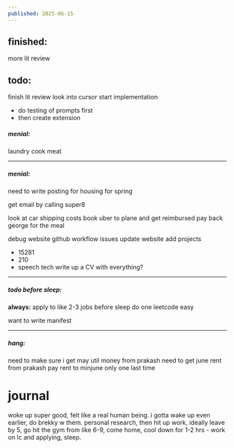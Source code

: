 ```yaml
---
published: 2025-06-15
---
```

## finished:

more lit review
## todo:

finish lit review
look into cursor 
start implementation 
- do testing of prompts first
- then create extension

##### menial:
laundry
cook meat

----

##### menial:
need to write posting for housing for spring

get email by calling super8

look at car shipping costs 
book uber to plane and get reimbursed
pay back george for the meal

debug website github workflow issues
update website 
add projects
- 15281
- 210
- speech tech
write up a CV with everything?

----
##### todo before sleep:

**always:**
apply to like 2-3 jobs before sleep 
do one leetcode easy 

want to write manifest

----
##### hang:

need to make sure i get may util money from prakash
need to get june rent from prakash
pay rent to minjune only one last time

# journal

woke up super good, felt like a real human being. i gotta wake up even earlier, do brekky w them. personal research, then hit up work, ideally leave by 5, go hit the gym from like 6-9, come home, cool down for 1-2 hrs - work on lc and applying, sleep.